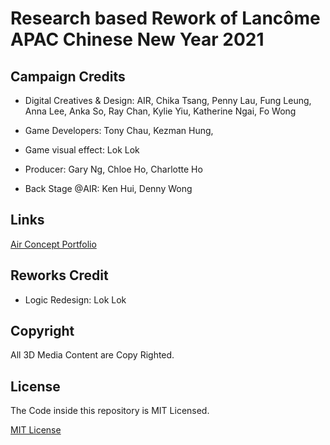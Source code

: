 # Research based Rework of Lancôme APAC Chinese New Year 2021

## Campaign Credits

- Digital Creatives & Design: AIR, Chika Tsang, Penny Lau, Fung Leung, Anna Lee, Anka So, Ray Chan, Kylie Yiu, Katherine Ngai, Fo Wong

- Game Developers: Tony Chau, Kezman Hung,

- Game visual effect: Lok Lok

- Producer: Gary Ng, Chloe Ho, Charlotte Ho

- Back Stage @AIR: Ken Hui, Denny Wong

## Links

[Air Concept Portfolio](https://hello-air.com/portfolio/lancome-cny-vip-kit/)

## Reworks Credit

- Logic Redesign: Lok Lok

## Copyright

All 3D Media Content are Copy Righted.

## License

The Code inside this repository is MIT Licensed.

[MIT License](https://opensource.org/licenses/MIT)
